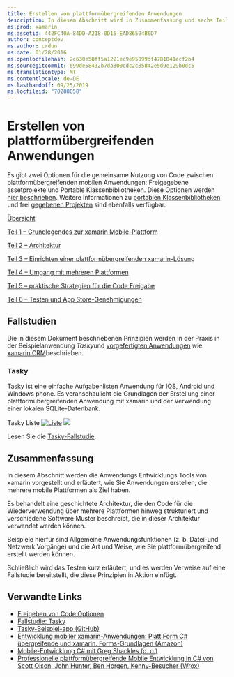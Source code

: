 ```yaml
---
title: Erstellen von plattformübergreifenden Anwendungen
description: In diesem Abschnitt wird in Zusammenfassung und sechs Teilen erläutert, wie Sie Anwendungen mithilfe der xamarin-Entwicklungsplattform Erstellen – von der Funktionsweise von xamarin bis zum Entwerfen mobiler apps und anschließendes testen und Bereitstellen in den verschiedenen App Stores.
ms.prod: xamarin
ms.assetid: 442FC40A-84DD-A218-0D15-EAD86594B6D7
author: conceptdev
ms.author: crdun
ms.date: 01/28/2016
ms.openlocfilehash: 2c630e58ff5a1221ec9e95099df4781041ecf2b4
ms.sourcegitcommit: 699de58432b7da300ddc2c85842e5d9e129b0dc5
ms.translationtype: MT
ms.contentlocale: de-DE
ms.lasthandoff: 09/25/2019
ms.locfileid: "70288058"
---
```

# <a name="building-cross-platform-applications"></a>Erstellen von plattformübergreifenden Anwendungen

Es gibt zwei Optionen für die gemeinsame Nutzung von Code zwischen plattformübergreifenden mobilen Anwendungen: Freigegebene assetprojekte und Portable Klassenbibliotheken. Diese Optionen werden [hier beschrieben](~/cross-platform/app-fundamentals/code-sharing.md). Weitere Informationen zu [portablen Klassenbibliotheken](~/cross-platform/app-fundamentals/pcl.md) und frei [gegebenen Projekten](~/cross-platform/app-fundamentals/shared-projects.md) sind ebenfalls verfügbar.

<a name="Sections" />

 [Übersicht](~/cross-platform/app-fundamentals/building-cross-platform-applications/overview.md)

 [Teil 1 – Grundlegendes zur xamarin Mobile-Plattform](~/cross-platform/app-fundamentals/building-cross-platform-applications/understanding-the-xamarin-mobile-platform.md)

 [Teil 2 – Architektur](~/cross-platform/app-fundamentals/building-cross-platform-applications/architecture.md)

 [Teil 3 – Einrichten einer plattformübergreifenden xamarin-Lösung](~/cross-platform/app-fundamentals/building-cross-platform-applications/setting-up-a-xamarin-cross-platform-solution.md)

 [Teil 4 – Umgang mit mehreren Plattformen](~/cross-platform/app-fundamentals/building-cross-platform-applications/platform-divergence-abstraction-divergent-implementation.md)

 [Teil 5 – praktische Strategien für die Code Freigabe](~/cross-platform/app-fundamentals/building-cross-platform-applications/practical-code-sharing-strategies.md)

 [Teil 6 – Testen und App Store-Genehmigungen](~/cross-platform/app-fundamentals/building-cross-platform-applications/testing-and-app-store-approvals.md)

 <a name="Cross-Platform_Mobile_Application_Case_Studies" />

## <a name="case-studies"></a>Fallstudien

Die in diesem Dokument beschriebenen Prinzipien werden in der Praxis in der Beispielanwendung *Tasky*und [vorgefertigten Anwendungen](https://xamarin.com/prebuilt) wie [xamarin CRM](https://xamarin.com/prebuilt/#xamarincrm)beschrieben.

 <a name="Tasky" />

### <a name="tasky"></a>Tasky

Tasky ist eine einfache Aufgabenlisten Anwendung für IOS, Android und Windows phone.
Es veranschaulicht die Grundlagen der Erstellung einer plattformübergreifenden Anwendung mit xamarin und der Verwendung einer lokalen SQLite-Datenbank.

 Tasky Liste [ ![Liste](images/iphone-list-sml.png)](images/iphone-list.png#lightbox) [ ![](images/iphone-list-sml.png)](images/iphone-list.png#lightbox)

Lesen Sie die [Tasky-Fallstudie](~/cross-platform/app-fundamentals/building-cross-platform-applications/case-study-tasky.md).

## <a name="summary"></a>Zusammenfassung

In diesem Abschnitt werden die Anwendungs Entwicklungs Tools von xamarin vorgestellt und erläutert, wie Sie Anwendungen erstellen, die mehrere mobile Plattformen als Ziel haben.

Es behandelt eine geschichtete Architektur, die den Code für die Wiederverwendung über mehrere Plattformen hinweg strukturiert und verschiedene Software Muster beschreibt, die in dieser Architektur verwendet werden können.

Beispiele hierfür sind Allgemeine Anwendungsfunktionen (z. b. Datei-und Netzwerk Vorgänge) und die Art und Weise, wie Sie plattformübergreifend erstellt werden können.

Schließlich wird das Testen kurz erläutert, und es werden Verweise auf eine Fallstudie bereitstellt, die diese Prinzipien in Aktion einfügt.

## <a name="related-links"></a>Verwandte Links

- [Freigeben von Code Optionen](~/cross-platform/app-fundamentals/code-sharing.md)
- [Fallstudie: Tasky](~/cross-platform/app-fundamentals/building-cross-platform-applications/case-study-tasky.md)
- [Tasky-Beispiel-app (GitHub)](https://docs.microsoft.com/samples/xamarin/mobile-samples/taskyportable/)
- [Entwicklung mobiler xamarin-Anwendungen: Platt Form C# übergreifende und xamarin. Forms-Grundlagen (Amazon)](http://www.amazon.com/Xamarin-Mobile-Application-Development-Cross-Platform/dp/1484202155/)
- [Mobile-Entwicklung C# mit Greg Shackles (o. o.)](http://shop.oreilly.com/product/0636920024002.do)
- [Professionelle plattformübergreifende Mobile Entwicklung in C# von Scott Olson, John Hunter, Ben Horgen, Kenny-Besucher (Wrox)](http://www.wrox.com/WileyCDA/WroxTitle/Professional-Cross-Platform-Mobile-Development-in-C-.productCd-1118157702.html)
